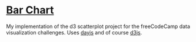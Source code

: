 # [Bar Chart](https://www.freecodecamp.org/learn/data-visualization/data-visualization-projects/visualize-data-with-a-bar-chart)
My implementation of the d3 scatterplot project for the freeCodeCamp data visualization challenges. Uses [dayjs](https://day.js.org/) and of course [d3js](https://d3js.org/).
